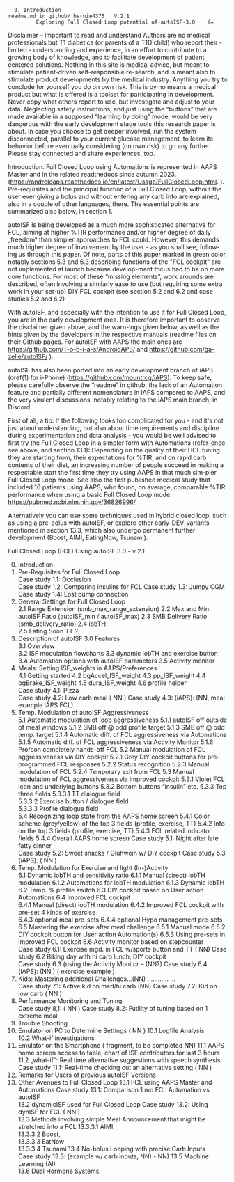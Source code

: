 


      0. Introduction                                                  readme.md in github/ bernie4375   V.2.1
             Exploring Full Closed Loop potential of-autoISF-3.0    (=        

Disclaimer – Important to read and understand 
Authors are no medical professionals but T1 diabetics (or parents of a T1D child) who report their -limited - understanding and experience, in an effort to contribute to a growing body of knowledge, and to facilitate development of patient centered solutions. 
Nothing in this site is medical advice, but meant to stimulate patient-driven self-responsible re-search, and is meant also to stimulate product developments by the medical industry. Anything you try to conclude for yourself you do on own risk. This is by no means a medical product but what is offered is a toolset for participating in development. 
Never copy what others report to use, but investigate and adjust to your data. Neglecting safety instructions, and just using the “buttons” that are made available in a supposed “learning by doing” mode, would be very dangerous with the early development stage tools this research paper is about. 
In case you choose to get deeper involved, run the system disconnected, parallel to your current glucose management, to learn its behavior before eventually considering (on own risk) to go any further. Please stay connected and share experiences, too.

Introduction. 
Full Closed Loop using Automations is represented in AAPS Master and in the related readthedocs since autumn 2023. (https://androidaps.readthedocs.io/en/latest/Usage/FullClosedLoop.html. ).
Pre-requisites and the principal function of a Full Closed Loop, without the user ever giving a bolus and without entering any carb info are explained, also in a couple of other languages, there.
The essential points are summarized also below, in section 1.

autoISF is being developed as a much more sophisticated alternative for FCL, aiming at higher %TIR performance and/or higher degree of daily „freedom“ than simpler approaches to FCL could.
However, this demands much higher degree of involvement by the user - as you shall see, follow-ing us through this paper. Of note, parts of this paper marked in green color, notably sections 5.3 and 6.3 describing functions of the "FCL cockpit" are not implemented at launch because develop-ment focus had to be on more core functions. For most of these “missing elements”, work arounds are described, often involving a similarly ease to use (but requiring some extra work in your set-up) DIY FCL cockpit (see section 5.2 and 6.2 and case studies 5.2 and 6.2)

With autoISF, and especially with the intention to use it for Full Closed Loop, you are in the early development area. It is therefore important to observe the disclaimer given above, and the warn-ings given below, as well as the hints given by the developers in the respective manuals (readme files on their Github pages. For autoISF with AAPS the main ones are https://github.com/T-o-b-i-a-s/AndroidAPS/ and https://github.com/ga-zelle/autoISF/ ).

autoISF has also been ported into an early development branch of iAPS (oref(1) for i-Phone) (https://github.com/mountrcg/iAPS). To keep safe, please carefully observe the “readme” in github, the lack of an Automation feature and partially different nomenclature in iAPS compared to AAPS, and the very virulent discussions, notably relating to the iAPS main branch, in Discord.

First of all, a tip: If the following looks too complicated for you - and it's not just about understanding, but also about time requirements and discipline during experimentation and data analysis - you would be well advised to first try the Full Closed Loop in a simpler form with Automations (refer-ence see above, and section 13.1): Depending on the quality of their HCL tuning they are starting from, their expectations for %TIR, and on rapid carb contents of their diet, an increasing number of people succeed in making a respectable start the first time they try using AAPS in that much sim-pler Full Closed Loop mode.
See also the first published medical study that included 16 patients using AAPS, who found, on average, comparable %TIR performance when using a basic Full Closed Loop mode: https://pubmed.ncbi.nlm.nih.gov/36826996/

Alternatively you can use some techniques used in hybrid closed loop, such as using a pre-bolus with autoISF, or explore other early-DEV-variants mentioned in section 13.3, which also undergo permanent further development (Boost, AIMI, EatingNow, Tsunami).

Full Closed Loop (FCL) Using autoISF 3.0  -      v.2.1
          
0. Introduction   
1. Pre-Requisites for Full Closed Loop   
             Case study 1.1: Occlusion   
             Case study 1.2: Comparing insulins for FCL 
             Case study 1.3: Jumpy CGM  
             Case study 1.4: Lost pump connection
2. General Settings for Full Closed Loop  
  2.1  Range Extension (smb_max_range_extension)
  2.2  Max and Min autoISF Ratio (autoISF_min / autoISF_max)
  2.3  SMB Delivery Ratio (smb_delivery_ratio)
  2.4  iobTH  
  2.5	 Eating Soon TT ?     
3. Description of autoISF 3.0 Features  
   3.1 Overview      
   3.2 ISF modulation flowcharts
   3.3 dynamic iobTH and exercise button 
   3.4 Automation options with autoISF parameters
   3.5 Activity monitor
4.  Meals: Setting ISF_weights in AAPS/Preferences  
   4.1  Getting started
   4.2  bgAccel_ISF_weight 
   4.3  pp_ISF_weight
   4.4  bgBrake_ISF_weight
   4.5  dura_ISF_weight
   4.6 profile helper  
           Case study 4.1: Pizza      
           Case study 4.2: Low carb meal  ( NN )
           Case study 4.3: (iAPS): (NN, meal example iAPS FCL)
5.  Temp. Modulation of autoISF Aggressiveness  
   5.1  Automatic modulation of loop aggressiveness 
      5.1.1 autoISF off outside of meal windows
      5.1.2 SMB off @ odd profile target
      5.1.3 SMB off @ odd temp. target
      5.1.4 Automatic diff. of FCL aggressiveness via Automations
      5.1.5 Automatic diff. of FCL aggressiveness via Activity Monitor
      5.1.6 Pro/con completely hands-off FCL
   5.2  Manual modulation of FCL aggressiveness via DIY cockpit
      5.2.1 Grey DIY cockpit buttons for pre-programmed FCL responses 
      5.2.2 Status recognition
      5.2.3 Manual modulation of FCL 
      5.2.4 Temporary exit from FCL
   5.3  Manual modulation of FCL aggressiveness via improved cockpit
      5.3.1  Violet FCL icon and underlying buttons 
      5.3.2  Bottom buttons “insulin” etc.
      5.3.3  Top three fields 
           5.3.3.1  TT dialogue field  
           5.3.3.2   Exercise button / dialogue field     
           5.3.3.3   Profile dialogue field   
   5.4  Recognizing loop state from the AAPS home screen
      5.4.1  Color scheme (grey/yellow) of the top 3 fields (profile, exercise, TT) 
      5.4.2  Info on the top 3 fields (profile, exercise, TT) 
      5.4.3  FCL related indicator fields
      5.4.4  Overall AAPS home screen
             Case study 5.1: Night after late fatty dinner                                                                                                                        
             Case study 5.2: Sweet snacks / Glühwein w/ DIY cockpit
             Case study 5.3 (iAPS):   ( NN )  
6.  Temp. Modulation for Exercise and light (In-)Activity   
   6.1  Dynamic iobTH and sensitivity ratio
      6.1.1 Manual (direct) iobTH modulation
      6.1.2 Automations for iobTH modulation
      6.1.3 Dynamic iobTH
   6.2  Temp. % profile switch
   6.3  DIY cockpit based on User action Automations
   6.4  Improved FCL cockpit  
      6.4.1 Manual (direct) iobTH modulation
      6.4.2 Improved FCL cockpit with pre-set 4 kinds of exercise  
      6.4.3 optional meal pre-sets
      6.4.4 optional Hypo management pre-sets
   6.5 Mastering the exercise after meal challenge
      6.5.1 Manual mode
      6.5.2 DIY cockpit button for User action Automation(s)
      6.5.3 Using pre-sets in improved FCL cockpit
   6.6  Activity monitor based on stepcounter   
             Case study 6.1: Exercise mgd. in FCL w/sports button and TT  ( NN)
             Case study 6.2 Biking day with hi carb lunch; DIY cockpit   
             Case study 6.3 (using the Activity Monitor – (NN?)
             Case study 6.4 (iAPS): (NN ) ( exercise example )
7. Kids: Mastering additional Challenges…(NN)   …………     …  
            Case study 7.1: Active kid on med/hi carb  (NN)
            Case study 7.2: Kid on low carb ( NN )
8. Performance Monitoring and Tuning   
            Case study 8,1:    ( NN )
            Case study 8.2: Futility of tuning based on 1 extreme meal  
9. Trouble Shooting      
10. Emulator on PC to Determine Settings  ( NN )
  10.1  Logfile Analysis              
  10.2  What-if investigations
11. Emulator on the Smartphone  ( fragment, to be completed NN)
   11.1   AAPS home screen access to table, chart of ISF contributors for last 3 hours
   11.2   „what-if“: Real time alternative suggestions with speech synthesis
              Case study 11.1: Real-time checking out an alternative setting   ( NN  )
12. Remarks for Users of previous autoISF Versions  
13. Other Avenues to Full Closed Loop
   13.1 FCL using AAPS Master and Automations
             Case study 13.1: Comparison 1 mo FCL Automation vs autoISF  
   13.2  dynamicISF used for Full Closed Loop
             Case study 13.2: Using dynISF for FCL   ( NN  )  
   13.3   Methods involving simple Meal Announcement that might be stretched into a FCL
          13.3.3.1   AIMI,   
          13.3.3.2  Boost,  
          13.3.3.3  EatNow  
          13.3.3.4  Tsunami 
   13.4  No-bolus Looping with precise Carb Inputs   
            Case study 13.3: (example w/ carb inputs, NN) - NN)
   13.5  Machine Learning (AI)  
   13.6 Dual Hormone Systems
